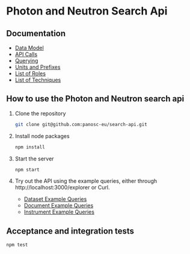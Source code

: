 # Photon and Neutron Search Api

## Documentation

- [Data Model](./doc/data-model.md)
- [API Calls](./doc/api-calls.md)
- [Querying](./doc/query.md)
- [Units and Prefixes](./doc/units-and-prefixes.md)
- [List of Roles](./doc/list-of-roles.md)
- [List of Techniques](./doc/list-of-techniques.md)

## How to use the Photon and Neutron search api

1. Clone the repository

   ```bash
   git clone git@github.com:panosc-eu/search-api.git
   ```

2. Install node packages

   ```bash
   npm install
   ```

3. Start the server

   ```bash
   npm start
   ```

4. Try out the API using the example queries, either through http://localhost:3000/explorer or Curl.

   - [Dataset Example Queries](./doc/dataset-example-queries.md)
   - [Document Example Queries](./doc/document-example-queries.md)
   - [Instrument Example Queries](./doc/instrument-example-queries.md)
   

## Acceptance and integration tests

```bash
npm test
```
